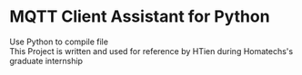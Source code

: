 # MQTT Client Assistant for Python
Use Python to compile file
<br />
This Project is written and used for reference by HTien during Homatechs's graduate internship 
